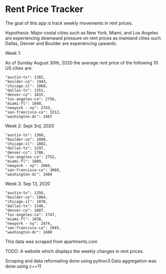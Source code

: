 # Rent Price Tracker

The goal of this app is track weekly movements in rent prices. 

Hypothesis: Major costal cities such as New York, Miami, and Los Angeles are experiencing downward pressure on rent prices as mainland cities such Dallas, Denver and Boulder are experiencing upwards.

Week 1:

As of Sunday August 30th, 2020 the average rent price of the following 10 US cities are:

    "austin-tx": 1382,
    "boulder-co": 1943,
    "chicago-il": 1868,
    "dallas-tx": 1351,
    "denver-co": 1815,
    "los-angeles-ca": 2756,
    "miami-fl": 1848,
    "newyork - ny": 2743,
    "san-francisco-ca": 3212,
    "washington-dc": 2467       

Week 2: Sept 3rd, 2020
    
    "austin-tx": 1368,
    "boulder-co": 1888,
    "chicago-il": 1882,
    "dallas-tx": 1297,
    "denver-co": 1786,
    "los-angeles-ca": 2752,
    "miami-fl": 1809,
    "newyork - ny": 2666,
    "san-francisco-ca": 3069,
    "washington-dc": 2404

Week 3: Sep 13, 2020

    "austin-tx": 1356,
    "boulder-co": 1864,
    "chicago-il": 1878,
    "dallas-tx": 1346,
    "denver-co": 1807,
    "los-angeles-ca": 2747,
    "miami-fl": 1838,
    "newyork - ny": 2474,
    "san-francisco-ca": 2945,
    "washington-dc": 2400



This data was scraped from apartments.com 

TODO: A website which displays the weekly changes in rent prices. 

Scraping and data reformating done using python3
Data aggregation was done using c++11 
